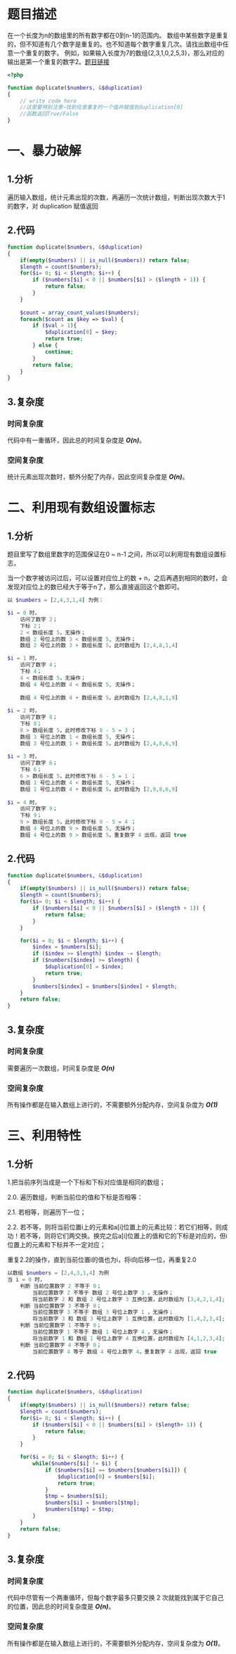 # 题目描述

在一个长度为n的数组里的所有数字都在0到n-1的范围内。 数组中某些数字是重复的，但不知道有几个数字是重复的。也不知道每个数字重复几次。请找出数组中任意一个重复的数字。 例如，如果输入长度为7的数组{2,3,1,0,2,5,3}，那么对应的输出是第一个重复的数字2。[题目链接](https://www.nowcoder.com/practice/623a5ac0ea5b4e5f95552655361ae0a8)

```php
<?php

function duplicate($numbers, &$duplication)
{
    // write code here
    //这里要特别注意~找到任意重复的一个值并赋值到duplication[0]
    //函数返回True/False
}
```

# 一、暴力破解

## 1.分析

遍历输入数组，统计元素出现的次数，再遍历一次统计数组，判断出现次数大于1的数字，对 duplication 赋值返回

## 2.代码

```php
function duplicate($numbers, &$duplication)
{
    if(empty($numbers) || is_null($numbers)) return false;
    $length = count($numbers);
    for($i= 0; $i < $length; $i++) {
        if ($numbers[$i] < 0 || $numbers[$i] > ($length + 1)) {
            return false;
        }
    }
    
    $count = array_count_values($numbers);
    foreach($count as $key => $val) {
        if ($val > 1){
            $duplication[0] = $key;
            return true;
        } else {
            continue;
        }
        return false;
    }
}
```

## 3.复杂度

### 时间复杂度

代码中有一重循环，因此总的时间复杂度是 ***O(n)***。

### 空间复杂度

统计元素出现次数时，额外分配了内存，因此空间复杂度是 ***O(n)***。



# 二、利用现有数组设置标志

## 1.分析

题目里写了数组里数字的范围保证在0 ~ n-1 之间，所以可以利用现有数组设置标志，

当一个数字被访问过后，可以设置对应位上的数 + n，之后再遇到相同的数时，会发现对应位上的数已经大于等于n了，那么直接返回这个数即可。

```php
以 $numbers = [2,4,3,1,4] 为例：    

$i = 0 时，
    访问了数字 2；
    下标 2；
    2 < 数组长度 5，无操作；
    数组 2 号位上的数 3 < 数组长度 5, 无操作；
    数组 2 号位上的数 3 + 数组长度 5，此时数组为 [2,4,8,1,4]

$i = 1 时，
    访问了数字 4；
    下标 4；
    4 < 数组长度 5，无操作；
    数组 4 号位上的数 4 < 数组长度 5, 无操作；
    
    数组 4 号位上的数 4 + 数组长度 5，此时数组为 [2,4,8,1,9]
    
$i = 2 时，
    访问了数字 8；
    下标 8；
    8 > 数组长度 5，此时修改下标 8 - 5 = 3 ；
    数组 3 号位上的数 1 < 数组长度 5, 无操作；
    数组 3 号位上的数 1 + 数组长度 5，此时数组为 [2,4,8,6,9]    
    
$i = 3 时，
    访问了数字 6；
    下标 6；
    6 > 数组长度 5，此时修改下标 6 - 5 = 1 ；
    数组 1 号位上的数 4 < 数组长度 5, 无操作；
    数组 1 号位上的数 4 + 数组长度 5，此时数组为 [2,9,8,6,9]
    
$i = 4 时，
    访问了数字 9；
    下标 9；
    9 > 数组长度 5，此时修改下标 9 - 5 = 4 ；
    数组 4 号位上的数 9 > 数组长度 5, 无操作；
    数组 4 号位上的数 9 > 数组长度 5，重复数字 4 出现，返回 true  
```

## 2.代码

```php
function duplicate($numbers, &$duplication) 
{
    if(empty($numbers) || is_null($numbers)) return false;
    $length = count($numbers);
    for($i= 0; $i < $length; $i++) {
        if ($numbers[$i] < 0 || $numbers[$i] > ($length + 1)) {
            return false;
        }
    }

    for($i = 0; $i < $length; $i++) {
        $index = $numbers[$i];
        if ($index >= $length) $index -= $length;
        if ($numbers[$index] >= $length) {
            $duplication[0] = $index;
            return true;
        } 
        $numbers[$index] = $numbers[$index] + $length;
    }
    return false;
}
```

## 3.复杂度

### 时间复杂度

需要遍历一次数组，时间复杂度是 ***O(n)***

### 空间复杂度

所有操作都是在输入数组上进行的，不需要额外分配内存，空间复杂度为 ***O(1)***

# 三、利用特性

## 1.分析

1.把当前序列当成是一个下标和下标对应值是相同的数组；

2.0. 遍历数组，判断当前位的值和下标是否相等： 

2.1. 若相等，则遍历下一位； 

2.2. 若不等，则将当前位置i上的元素和a[i]位置上的元素比较：若它们相等，则成功！若不等，则将它们两交换。换完之后a[i]位置上的值和它的下标是对应的，但i位置上的元素和下标并不一定对应；

重复2.2的操作，直到当前位置i的值也为i，将i向后移一位，再重复2.0

```php
以数组 $numbers = [2,4,3,1,4] 为例
当 i = 0 时，
    判断 当前位置数字 2 不等于 0；
    	当前位置数字 2 不等于 数组 2 号位上数字 3 ，无操作；
    	将当前数字 2 和 数组 2 号位上数字 3 互换位置，此时数组为 [3,4,2,1,4];
	判断 当前位置数字 3 不等于 0；
        当前位置数字 3 不等于 数组 3 号位上数字 1 ，无操作；
        将当前数字 3 和 数组 3 号位上数字 1 互换位置，此时数组为 [1,4,2,3,4];
	判断 当前位置数字 1 不等于 0；
        当前位置数字 1 不等于 数组 1 号位上数字 4 ，无操作；
        将当前数字 1 和 数组 1 号位上数字 4 互换位置，此时数组为 [4,1,2,3,4];
	判断 当前位置数字 4 不等于 0；
        当前位置数字 4 等于 数组 4 号位上数字 4，重复数字 4 出现，返回 true 
```

## 2.代码

```php
function duplicate($numbers, &$duplication)
{
    if(empty($numbers) || is_null($numbers)) return false;
    $length = count($numbers);
    for($i= 0; $i < $length; $i++) {
        if ($numbers[$i] < 0 || $numbers[$i] > ($length+ 1)) {
            return false;
        }
    }

    for($i = 0; $i < $length; $i++) {
        while($numbers[$i] != $i) {
            if ($numbers[$i] == $numbers[$numbers[$i]]) {
                $duplication[0] = $numbers[$i];
                return true;
            }
            $tmp = $numbers[$i];
            $numbers[$i] = $numbers[$tmp];
            $numbers[$tmp] = $tmp;
        }
    }
    return false;
}
```

## 3.复杂度

### 时间复杂度

代码中尽管有一个两重循环，但每个数字最多只要交换 2 次就能找到属于它自己的位置，因此总的时间复杂度是 ***O(n)***。

### 空间复杂度

所有操作都是在输入数组上进行的，不需要额外分配内存，空间复杂度为 ***O(1)***。